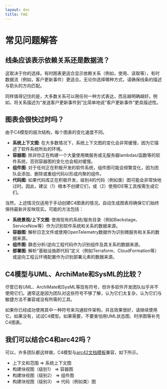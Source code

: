 ```yaml
---
layout: doc
title: FAQ
---
```


# 常见问题解答

## 线条应该表示依赖关系还是数据流？

这取决于你的选择。有时图表更适合显示依赖关系（例如，使用、读取等），有时数据流（例如，客户更新事件）更适合。无论你选择哪种方式，请确保线条的描述与箭头的方向匹配。

同样值得记住的是，大多数关系可以用任何一种方式表达，而且越明确越好。例如，将关系描述为“发送客户更新事件到”比简单地说“客户更新事件”更具描述性。

## 图表会很快过时吗？

由于C4模型的层次结构，每个图表的变化速度不同。

- **系统上下文图**: 在大多数情况下，系统上下文图的变化会非常缓慢，因为它描述了软件系统所处的环境。
- **容器图**: 除非你正在构建一个大量使用微服务或无服务器lambdas/函数等的软件系统，否则容器图的变化也会相对缓慢。
- **组件图**: 对于任何正在积极开发的软件系统，组件图可能会频繁变化，因为团队会添加、删除或重组代码以形成内聚的组件。
- **代码图**: 如果代码库正在积极开发，级别4的代码（例如类）图可能会非常快地过时。因此，建议（1）根本不创建它们，或（2）使用IDE等工具按需生成它们。

当然，上述情况仅适用于手动创建C4图表的情况。自动生成图表将确保它们始终保持最新并反映现实。可能的方法包括：

- **系统景观/上下文图**: 使用现有的系统/服务目录（例如Backstage、ServiceNow等）作为识别软件系统和关系的数据来源。
- **容器图**: 解析日志文件或使用OpenTelemetry数据作为识别微服务和关系的数据来源。
- **组件图**: 静态分析/逆向工程代码作为识别组件及其关系的数据来源。
- **部署图**: 解析“基础设施即代码”定义（例如Terraform、CloudFormation等）或逆向工程云环境配置作为识别部署元素的数据来源。

## C4模型与UML、ArchiMate和SysML的比较？

尽管已有UML、ArchiMate和SysML等现有符号，但许多软件开发团队似乎并不使用它们。通常这是因为团队对这些符号不够了解，认为它们太复杂，认为它们与敏捷方法不兼容或没有所需的工具。

如果你已经成功使用其中一种符号来沟通软件架构，并且效果很好，请继续使用它。如果没有，试试C4模型。如果需要，不要害怕用UML状态图、时序图等补充C4图表。

## 我们可以结合C4和arc42吗？

可以，许多团队都这样做，C4模型与[arc42文档模板](http://arc42.org)兼容，如下所示。

- 上下文和范围 => 系统上下文图
- 构建块视图（级别1） => 容器图
- 构建块视图（级别2） => 组件图
- 构建块视图（级别3） => 代码（例如类）图
